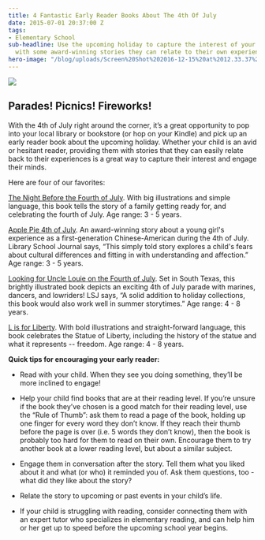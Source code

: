 ```yaml
---
title: 4 Fantastic Early Reader Books About The 4th Of July
date: 2015-07-01 20:37:00 Z
tags:
- Elementary School
sub-headline: Use the upcoming holiday to capture the interest of your young reader
  with some award-winning stories they can relate to their own experiences.
hero-image: "/blog/uploads/Screen%20Shot%202016-12-15%20at%2012.33.37%20PM%20(1).png"
---
```


![](https://d3bstivvgzmae3.cloudfront.net/blog/4_Fantastic_Early_Reader_Books_About_The_4th_Of_July.jpg)

## Parades! Picnics! Fireworks!

With the 4th of July right around the corner, it’s a great opportunity to pop into your local library or bookstore (or hop on your Kindle) and pick up an early reader book about the upcoming holiday. Whether your child is an avid or hesitant reader, providing them with stories that they can easily relate back to their experiences is a great way to capture their interest and engage their minds.

Here are four of our favorites:

[The Night Before the Fourth of July](https://www.amazon.com/The-Night-Before-Fourth-July/dp/0448487128/ref=pd_bxgy_14_img_z). With big illustrations and simple language, this book tells the story of a family getting ready for, and celebrating the fourth of July. Age range: 3 - 5 years.

[Apple Pie 4th of July](https://www.amazon.com/exec/obidos/ASIN/015202543X/ref=nosim/wwwapples4thetec). An award-winning story about a young girl's experience as a first-generation Chinese-American during the 4th of July. Library School Journal says, “This simply told story explores a child's fears about cultural differences and fitting in with understanding and affection.” Age range: 3 - 5 years.

[Looking for Uncle Louie on the Fourth of July](https://www.amazon.com/Looking-Uncle-Louie-Fourth-July/dp/1590780612). Set in South Texas, this brightly illustrated book depicts an exciting 4th of July parade with marines, dancers, and lowriders! LSJ says, “A solid addition to holiday collections, this book would also work well in summer storytimes.” Age range: 4 - 8 years.

[L is for Liberty](https://www.amazon.com/L-Is-Liberty-Reading-Railroad/dp/0448432285/ref=pd_rhf_dp_s_cp_3?ie=UTF8&refRID=0QV7THDQ1F16FTVBNRM3). With bold illustrations and straight-forward language, this book celebrates the Statue of Liberty, including the history of the statue and what it represents -- freedom. Age range: 4 - 8 years.

**Quick tips for encouraging your early reader:**

* Read with your child. When they see you doing something, they’ll be more inclined to engage!

* Help your child find books that are at their reading level. If you’re unsure if the book they’ve chosen is a good match for their reading level, use the “Rule of Thumb”: ask them to read a page of the book, holding up one finger for every word they don’t know. If they reach their thumb before the page is over (i.e. 5 words they don’t know), then the book is probably too hard for them to read on their own. Encourage them to try another book at a lower reading level, but about a similar subject.

* Engage them in conversation after the story. Tell them what you liked about it and what (or who) it reminded you of. Ask them questions, too - what did they like about the story?

* Relate the story to upcoming or past events in your child’s life.

* If your child is struggling with reading, consider connecting them with an expert tutor who specializes in elementary reading, and can help him or her get up to speed before the upcoming school year begins.
